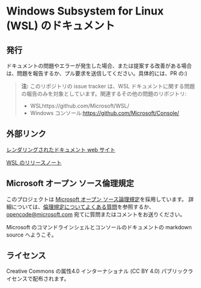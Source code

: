 # <a name="windows-subsystem-for-linux-wsl-documentation"></a>Windows Subsystem for Linux (WSL) のドキュメント

## <a name="issues"></a>発行
ドキュメントの問題やエラーが発生した場合、または提案する改善がある場合は、問題を報告するか、プル要求を送信してください。具体的には、PR の:)

> **注:** このリポジトリの issue tracker は、WSL ドキュメントに関する問題の報告のみを対象としています。関連するその他の問題のリポジトリ:
> * WSLhttps://github.com/Microsoft/WSL/
> * Windows コンソール:https://github.com/Microsoft/Console/

## <a name="external-links"></a>外部リンク

[レンダリングされたドキュメント web サイト](https://docs.microsoft.com/windows/wsl/) 

[WSL のリリースノート](https://docs.microsoft.com/windows/wsl/release-notes)

## <a name="microsoft-open-source-code-of-conduct"></a>Microsoft オープン ソース倫理規定

このプロジェクトは [Microsoft オープン ソース論理規定](https://opensource.microsoft.com/codeofconduct/)を採用しています。
詳細については、[倫理規定についてよくある質問](https://opensource.microsoft.com/codeofconduct/faq/)を参照するか、[opencode@microsoft.com](mailto:opencode@microsoft.com) 宛てに質問またはコメントをお送りください。

Microsoft のコマンドラインシェルとコンソールのドキュメントの markdown source へようこそ。

## <a name="license"></a>ライセンス
Creative Commons の属性4.0 インターナショナル (CC BY 4.0) パブリックライセンスで配布されます。
